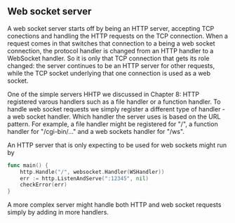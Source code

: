 ## Web socket server

 A web socket server starts off by being an HTTP server, accepting TCP conections and handling the HTTP requests on the TCP connection. When a request comes in that switches that connection to a being a web socket connection, the protocol handler is changed from an HTTP handler to a WebSocket handler. So it is only that TCP connection that gets its role changed: the server continues to be an HTTP server for other requests, while the TCP socket underlying that one connection is used as a web socket.

One of the simple servers HHTP we discussed in Chapter 8: HTTP registered varous handlers such as a file handler or a function handler. To handle web socket requests we simply register a different type of handler - a web socket handler. Which handler the server uses is based on the URL pattern. For example, a file handler might be registered for "/", a function handler for "/cgi-bin/..." and a web sockets handler for "/ws".

An HTTP server that is only expecting to be used for web sockets might run by

```go
func main() {
    http.Handle("/", websocket.Handler(WSHandler))
    err := http.ListenAndServe(":12345", nil)
    checkError(err)
}
```

A more complex server might handle both HTTP and web socket requests simply by adding in more handlers. 


